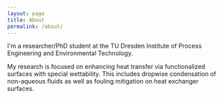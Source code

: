 ```yaml
---
layout: page
title: About
permalink: /about/
---
```


I'm a researcher/PhD student at the TU Dresden Institute of Process Engineering and Environmental Technology. 

My research is focused on enhancing heat transfer via functionalized surfaces with special wettability. This includes dropwise condensation of non-aqueous fluids as well as fouling mitigation on heat exchanger surfaces.